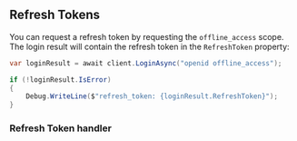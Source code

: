 ## Refresh Tokens

You can request a refresh token by requesting the `offline_access` scope. The login result will contain the refresh token in the `RefreshToken` property:

```csharp
var loginResult = await client.LoginAsync("openid offline_access");

if (!loginResult.IsError)
{
    Debug.WriteLine($"refresh_token: {loginResult.RefreshToken}");
}
```

### Refresh Token handler


